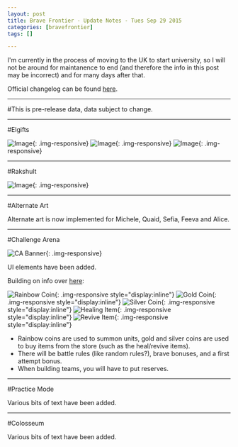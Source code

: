 ```yaml
---
layout: post
title: Brave Frontier - Update Notes - Tues Sep 29 2015
categories: [bravefrontier]
tags: []

---
```


I'm currently in the process of moving to the UK to start university, so I will not be around for maintanence to end (and therefore the info in this post may be incorrect) and for many days after that.

Official changelog can be found [here](http://forums.gumi.sg/forum/news-boards/server-status/239882-server-maintenance-september-28-22-00-pst).

---

#This is pre-release data, data subject to change.

---

#Elgifts

![Image](https://i.imgur.com/g10AfLs.png){: .img-responsive}
![Image](https://i.imgur.com/Maf4sXC.png){: .img-responsive}
![Image](https://i.imgur.com/BWQV1qx.png){: .img-responsive}	


---

#Rakshult

![Image](https://i.imgur.com/MPkEBdg.png){: .img-responsive}

---

#Alternate Art

Alternate art is now implemented for Michele, Quaid, Sefia, Feeva and Alice.

---

#Challenge Arena

![CA Banner](https://i.imgur.com/reWSRwT.png){: .img-responsive}

UI elements have been added.

Building on info over [here](https://www.reddit.com/r/bravefrontier/comments/3l5qm4/update_notes_wed_sep_16_2015/):

![Rainbow Coin](https://i.imgur.com/MWF7UuA.png){: .img-responsive style="display:inline"}
![Gold Coin](https://i.imgur.com/2a8LLd8.png){: .img-responsive style="display:inline"}
![Silver Coin](https://i.imgur.com/eER2laQ.png){: .img-responsive style="display:inline"}
![Healing Item](https://i.imgur.com/JvEj6tR.png){: .img-responsive style="display:inline"}
![Revive Item](https://i.imgur.com/wtCDEug.png){: .img-responsive style="display:inline"}

* Rainbow coins are used to summon units, gold and silver coins are used to buy items from the store (such as the heal/revive items).
* There will be battle rules (like random rules?), brave bonuses, and a first attempt bonus.
* When building teams, you will have to put reserves.


---

#Practice Mode

Various bits of text have been added.

---

#Colosseum

Various bits of text have been added.